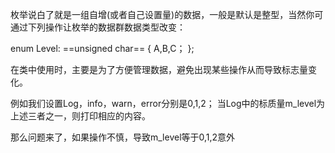枚举说白了就是一组自增(或者自己设置量)的数据，一般是默认是整型，当然你可通过下列操作让枚举的数据群数据类型改变：

enum Level: ==unsigned char==
{
	A,B,C；
};

在类中使用时，主要是为了方便管理数据，避免出现某些操作从而导致标志量变化。

例如我们设置Log，info，warn，error分别是0,1,2；
当Log中的标质量m_level为上述三者之一，则打印相应的内容。

那么问题来了，如果操作不慎，导致m_level等于0,1,2意外
